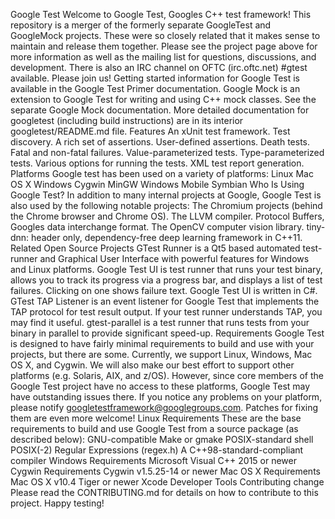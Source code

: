 Google Test Welcome to Google Test, Googles C++ test framework! This repository is a merger of the formerly separate GoogleTest and GoogleMock projects. These were so closely related that it makes sense to maintain and release them together. Please see the project page above for more information as well as the mailing list for questions, discussions, and development. There is also an IRC channel on OFTC (irc.oftc.net) #gtest available. Please join us! Getting started information for Google Test is available in the Google Test Primer documentation. Google Mock is an extension to Google Test for writing and using C++ mock classes. See the separate Google Mock documentation. More detailed documentation for googletest (including build instructions) are in its interior googletest/README.md file. Features An xUnit test framework. Test discovery. A rich set of assertions. User-defined assertions. Death tests. Fatal and non-fatal failures. Value-parameterized tests. Type-parameterized tests. Various options for running the tests. XML test report generation. Platforms Google test has been used on a variety of platforms: Linux Mac OS X Windows Cygwin MinGW Windows Mobile Symbian Who Is Using Google Test? In addition to many internal projects at Google, Google Test is also used by the following notable projects: The Chromium projects (behind the Chrome browser and Chrome OS). The LLVM compiler. Protocol Buffers, Googles data interchange format. The OpenCV computer vision library. tiny-dnn: header only, dependency-free deep learning framework in C++11. Related Open Source Projects GTest Runner is a Qt5 based automated test-runner and Graphical User Interface with powerful features for Windows and Linux platforms. Google Test UI is test runner that runs your test binary, allows you to track its progress via a progress bar, and displays a list of test failures. Clicking on one shows failure text. Google Test UI is written in C#. GTest TAP Listener is an event listener for Google Test that implements the TAP protocol for test result output. If your test runner understands TAP, you may find it useful. gtest-parallel is a test runner that runs tests from your binary in parallel to provide significant speed-up. Requirements Google Test is designed to have fairly minimal requirements to build and use with your projects, but there are some. Currently, we support Linux, Windows, Mac OS X, and Cygwin. We will also make our best effort to support other platforms (e.g. Solaris, AIX, and z/OS). However, since core members of the Google Test project have no access to these platforms, Google Test may have outstanding issues there. If you notice any problems on your platform, please notify googletestframework@googlegroups.com. Patches for fixing them are even more welcome! Linux Requirements These are the base requirements to build and use Google Test from a source package (as described below): GNU-compatible Make or gmake POSIX-standard shell POSIX(-2) Regular Expressions (regex.h) A C++98-standard-compliant compiler Windows Requirements Microsoft Visual C++ 2015 or newer Cygwin Requirements Cygwin v1.5.25-14 or newer Mac OS X Requirements Mac OS X v10.4 Tiger or newer Xcode Developer Tools Contributing change Please read the CONTRIBUTING.md for details on how to contribute to this project. Happy testing!